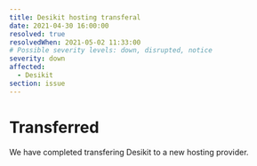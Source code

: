 ```yaml
---
title: Desikit hosting transferal
date: 2021-04-30 16:00:00
resolved: true
resolvedWhen: 2021-05-02 11:33:00
# Possible severity levels: down, disrupted, notice
severity: down
affected:
  - Desikit
section: issue
---
```


# Transferred

We have completed transfering Desikit to a new hosting provider.
